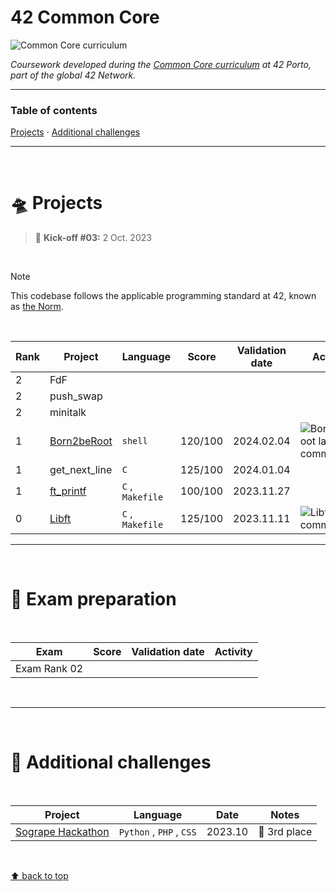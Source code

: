 # 42 Common Core
![Common Core curriculum](https://img.shields.io/badge/42%20School-Common%20Core%20curriculum-%2315bbbb)

_Coursework developed during the [Common Core curriculum](https://42.fr/en/the-program/software-engineer-degree/) at 42 Porto, part of the global 42 Network._

___


### Table of contents
[Projects](#flying_saucer-projects) · [Additional challenges](#telescope-additional-challenges)

___

</br>

# :flying_saucer: Projects

> :rocket: **Kick-off #03:** 2 Oct. 2023

</br>

>[!NOTE]
>This codebase follows the applicable programming standard at 42, known as [the Norm](https://github.com/teresa-chow/42-common-core/blob/main/en_norm_v4_2023.pdf).

</br>

Rank | Project | Language | Score | Validation date | Activity
--|--|--|--|:--:|--
2 | FdF |
2 | push_swap |
2 | minitalk |
1 | [Born2beRoot](https://github.com/teresa-chow/42-Born2beRoot) | `shell` | 120/100 | 2024.02.04 | ![Born2beRoot last commit](https://img.shields.io/github/last-commit/teresa-chow/42-Born2beRoot)
1 | get_next_line | `C` | 125/100 | 2024.01.04
1 | [ft_printf](https://github.com/teresa-chow/42-ft_printf) | `C` , `Makefile` | 100/100 | 2023.11.27 | 
0 | [Libft](https://github.com/teresa-chow/42-libft) | `C` , `Makefile` | 125/100 | 2023.11.11 | ![Libft last commit](https://img.shields.io/github/last-commit/teresa-chow/42-libft)

___

</br>

# :dart: Exam preparation

</br>

Exam | Score | Validation date | Activity
--|--|:--:|--
Exam Rank 02 |

</br>

___

</br>

# :telescope: Additional challenges

</br>

Project | Language | Date | Notes
--|--|--|--
[Sogrape Hackathon](https://github.com/teresa-chow/42-hackathon-sogrape) | `Python` , `PHP` , `CSS` | 2023.10 | :3rd_place_medal: 3rd place

</br>

[⬆ back to top](#42-common-core)
